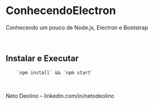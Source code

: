 # ConhecendoElectron
Conhecendo um pouco de Node.js, Electron e Bootstrap

<br/>

## Instalar e Executar
        `npm install` && `npm start`

<br/>

Neto Deolino – linkedin.com/in/netodeolino
